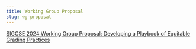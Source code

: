```yaml
---
title: Working Group Proposal
slug: wg-proposal
---
```


[SIGCSE 2024 Working Group Proposal: Developing a Playbook of Equitable Grading Practices](/2024_SIGCSE_Virtual_EGP_WG_proposal.pdf)
